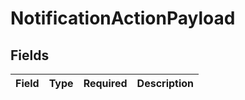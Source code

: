 # NotificationActionPayload


## Fields

| Field       | Type        | Required    | Description |
| ----------- | ----------- | ----------- | ----------- |